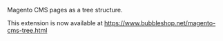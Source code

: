 Magento CMS pages as a tree structure.

This extension is now available at https://www.bubbleshop.net/magento-cms-tree.html
